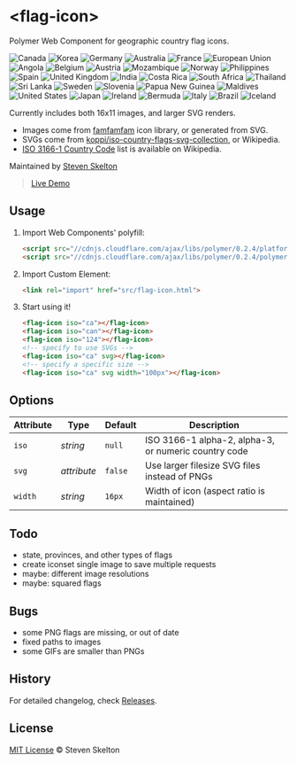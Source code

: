 &lt;flag-icon&gt;
===========

Polymer Web Component for geographic country flag icons.

![Canada](https://raw.githubusercontent.com/stevenrskelton/flag-icon/master/png/ca.png "Canada")
![Korea](https://raw.githubusercontent.com/stevenrskelton/flag-icon/master/png/kr.png "Korea")
![Germany](https://raw.githubusercontent.com/stevenrskelton/flag-icon/master/png/de.png "Germany")
![Australia](https://raw.githubusercontent.com/stevenrskelton/flag-icon/master/png/au.png "Australia")
![France](https://raw.githubusercontent.com/stevenrskelton/flag-icon/master/png/fr.png "France")
![European Union](https://raw.githubusercontent.com/stevenrskelton/flag-icon/master/png/europeanunion.png "European Union")
![Angola](https://raw.githubusercontent.com/stevenrskelton/flag-icon/master/png/ao.png "Angola")
![Belgium](https://raw.githubusercontent.com/stevenrskelton/flag-icon/master/png/be.png "Belgium")
![Austria](https://raw.githubusercontent.com/stevenrskelton/flag-icon/master/png/at.png "Austria")
![Mozambique](https://raw.githubusercontent.com/stevenrskelton/flag-icon/master/png/mz.png "Mozambique")
![Norway](https://raw.githubusercontent.com/stevenrskelton/flag-icon/master/png/no.png "Norway")
![Philippines](https://raw.githubusercontent.com/stevenrskelton/flag-icon/master/png/ph.png "Philippines")
![Spain](https://raw.githubusercontent.com/stevenrskelton/flag-icon/master/png/es.png "Spain")
![United Kingdom](https://raw.githubusercontent.com/stevenrskelton/flag-icon/master/png/gb.png "United Kingdom")
![India](https://raw.githubusercontent.com/stevenrskelton/flag-icon/master/png/in.png "India")
![Costa Rica](https://raw.githubusercontent.com/stevenrskelton/flag-icon/master/png/cr.png "Costa Rica")
![South Africa](https://raw.githubusercontent.com/stevenrskelton/flag-icon/master/png/za.png "South Africa")
![Thailand](https://raw.githubusercontent.com/stevenrskelton/flag-icon/master/png/th.png "Thailand")
![Sri Lanka](https://raw.githubusercontent.com/stevenrskelton/flag-icon/master/png/lk.png "Sri Lanka")
![Sweden](https://raw.githubusercontent.com/stevenrskelton/flag-icon/master/png/se.png "Sweden")
![Slovenia](https://raw.githubusercontent.com/stevenrskelton/flag-icon/master/png/si.png "Slovenia")
![Papua New Guinea](https://raw.githubusercontent.com/stevenrskelton/flag-icon/master/png/pg.png "Papua New Guinea")
![Maldives](https://raw.githubusercontent.com/stevenrskelton/flag-icon/master/png/mv.png "Maldives")
![United States](https://raw.githubusercontent.com/stevenrskelton/flag-icon/master/png/us.png "India")
![Japan](https://raw.githubusercontent.com/stevenrskelton/flag-icon/master/png/jp.png "Japan")
![Ireland](https://raw.githubusercontent.com/stevenrskelton/flag-icon/master/png/ie.png "Ireland")
![Bermuda](https://raw.githubusercontent.com/stevenrskelton/flag-icon/master/png/bm.png "Bermuda")
![Italy](https://raw.githubusercontent.com/stevenrskelton/flag-icon/master/png/it.png "Italy")
![Brazil](https://raw.githubusercontent.com/stevenrskelton/flag-icon/master/png/br.png "Brazil")
![Iceland](https://raw.githubusercontent.com/stevenrskelton/flag-icon/master/png/is.png "Iceland")

Currently includes both 16x11 images, and larger SVG renders.
* Images come from [famfamfam](http://www.famfamfam.com/lab/icons/flags/) icon library, or generated from SVG.
* SVGs come from [koppi/iso-country-flags-svg-collection](https://github.com/koppi/iso-country-flags-svg-collection), or Wikipedia.
* [ISO 3166-1 Country Code](http://en.wikipedia.org/wiki/ISO_3166-1) list is available on Wikipedia.

Maintained by [Steven Skelton](https://github.com/stevenrskelton)

> [Live Demo](http://files.stevenskelton.ca/flag-icon/examples/index.html)

## Usage

1. Import Web Components' polyfill:

	```html
	<script src="//cdnjs.cloudflare.com/ajax/libs/polymer/0.2.4/platform.js"></script>
	<script src="//cdnjs.cloudflare.com/ajax/libs/polymer/0.2.4/polymer.js"></script>
	```

2. Import Custom Element:

	```html
	<link rel="import" href="src/flag-icon.html">
	```

3. Start using it!

	```html
	<flag-icon iso="ca"></flag-icon>
	<flag-icon iso="can"></flag-icon>
	<flag-icon iso="124"></flag-icon>
	<!-- specify to use SVGs -->
	<flag-icon iso="ca" svg></flag-icon>
	<!-- specify a specific size -->
	<flag-icon iso="ca" svg width="100px"></flag-icon>
	```

## Options

Attribute			| Type			| Default		| Description
---					| ---			| ---			| ---
`iso`				| *string*		| `null`		| ISO 3166-1 alpha-2, alpha-3, or numeric country code
`svg`				| *attribute*	| `false`		| Use larger filesize SVG files instead of PNGs
`width`				| *string*		| `16px`		| Width of icon (aspect ratio is maintained)

## Todo
- state, provinces, and other types of flags
- create iconset single image to save multiple requests
- maybe: different image resolutions
- maybe: squared flags

## Bugs
- some PNG flags are missing, or out of date
- fixed paths to images
- some GIFs are smaller than PNGs

## History

For detailed changelog, check [Releases](https://github.com/stevenrskelton/flag-icon/releases).

## License

[MIT License](http://opensource.org/licenses/MIT) © Steven Skelton